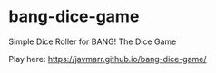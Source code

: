 # bang-dice-game
Simple Dice Roller for BANG! The Dice Game


Play here: https://javmarr.github.io/bang-dice-game/
